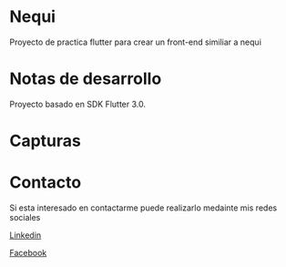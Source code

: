 # Nequi

Proyecto de practica flutter para crear un front-end similiar a nequi

# Notas de desarrollo

Proyecto basado en SDK Flutter 3.0. 

# Capturas



# Contacto

Si esta interesado en contactarme puede realizarlo medainte mis redes sociales

[Linkedin](https://www.linkedin.com/in/macoronadob)

[Facebook](https://www.facebook.com/marcoalberto.coronadobaquero)